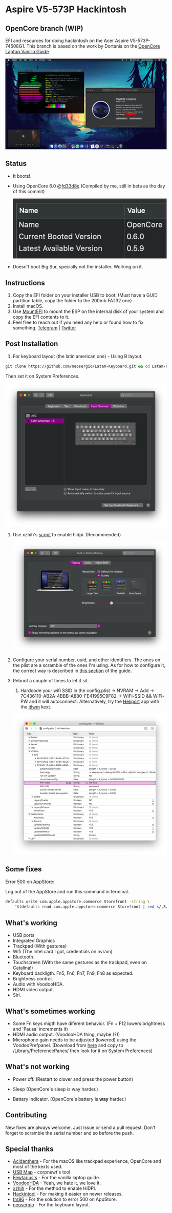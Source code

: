 # Aspire V5-573P Hackintosh
## OpenCore branch (WIP)

EFI and resources for doing hackintosh on the Acer Aspire V5-573P-74508G1. This branch is based on the work by Dortania on the [OpenCore Laptop Vanilla Guide](https://dortania.github.io/vanilla-laptop-guide/)

![Screenshot](./assets/screenshot.png)

## Status

- It boots!.

- Using OpenCore 6.0 @[fd33d8e](https://github.com/acidanthera/OpenCorePkg/commit/fd33d8e2419ebbf7651780655bc6329cb5383f2f) (Compiled by me, still in beta as the day of this commit)

  ![Bootloader](./assets/bootloader.png)

- Doesn't boot Big Sur, specially not the installer. Working on it.

## Instructions

1. Copy the EFI folder on your installer USB to boot. (Must have a GUID partition table, copy the folder to the 200mb FAT32 one) <br/>
2. Install macOS. <br/>
3. Use [MountEFI](https://github.com/corpnewt/MountEFI) to mount the ESP on the internal disk of your system and copy the EFI contents to it.<br/>
4. Feel free to reach out if you need any help or found how to fix something. [Telegram](https://t.me/xtrs84zk) | [Twitter](https://twitter.com/xtrs84zk) 

## Post Installation
1. For keyboard layout (the latin american one) - Using B layout. 

```bash
git clone https://github.com/neosergio/Latam-Keyboard.git && cd Latam-Keyboard && cp -v Latam*.* ~/Library/Keyboard\ Layouts/
```

Then set it on System Preferences.

![Keyboard settings](./assets/keyboard.png)

1. Use xzhih's [script](https://github.com/xzhih/one-key-hidpi) to enable hidpi. (Recommended)

   ![hidpi](./assets/hidpi.png)

3. Configure your serial number, uuid, and other identifiers. The ones on the plist are a scramble of the ones I'm using. As for how to configure it, the correct way is described in [this section](https://dortania.github.io/OpenCore-Desktop-Guide/post-install/iservices) of the guide.

3. Reboot a couple of times to let it sit.

   1. Hardcode your wifi SSID in the config.plist -> NVRAM -> Add -> 7C436110-AB2A-4BBB-A880-FE41995C9F82 -> WiFi-SSID && WiFi-PW and it will autoconnect. Alternatively, try the  [Heliport](https://github.com/zxystd/HeliPort) app with the [itlwm](https://github.com/OpenIntelWireless/itlwm) kext.

   ![Wifi configuration](./assets/wifi.png)

## Some fixes

Error 500 on AppStore:

Log out of the AppStore and run this command in terminal.

```bash
defaults write com.apple.appstore.commerce Storefront -string \
    "$(defaults read com.apple.appstore.commerce Storefront | sed s/,8/,13/)"
```

## What's working
* USB ports <br/>
* Integrated Graphics <br/>
* Trackpad (With gestures) <br/>
* Wifi (The Intel card I got, credentials on nvram) <br/>
* Bluetooth.
* Touchscreen (With the same gestures as the trackpad, even on Catalina!) <br/>
* Keyboard backligth. Fn5, Fn6, Fn7, Fn9, Fn8 as expected. <br/>
* Brightness control. <br/>
* Audio with VoodooHDA. <br/>
* HDMI video output. <br/>
* Siri.

## What's sometimes working
* Some Fn keys migth have diferent behavior. (Fn + F12 lowers brightness and 'Pausa' increments it)
* HDMI audio output. (VoodooHDA thing, maybe (?))
* Microphone gain needs to be adjusted (lowered) using the VoodooPrefpanel. (Download from [here](https://sourceforge.net/projects/voodoohda/files/VoodooHDA.prefPane.zip/download?use_mirror=cfhcable&download=&failedmirror=jaist.dl.sourceforge.net) and copy to /Library/PreferencePanes/ then look for it on System Preferences)

## What's not working
* Power off. (Restart to clover and press the power button) <br/>

* Sleep (OpenCore's sleep is way harder.) <br/>

* Battery indicator. (OpenCore's battery is **way** harder.) <br/>

  

## Contributing

New fixes are always welcome. Just issue or send a pull request. Don't forget to scramble the serial number and so before the push. 

## Special thanks
* [Acidanthera](https://github.com/acidanthera/VoodooPS2) - For the macOS like trackpad experience, OpenCore and most of the kexts used.
* [USB Map](https://github.com/corpnewt/USBMap) - corpnewt's tool <br/>
* [Fewtarius's](https://fewtarius.gitbook.io/laptopguide/) - For the vanilla laptop guide. <br/>
* [VoodooHDA](https://github.com/chris1111/VoodooHDA-2.9.2-Clover-V14) - Yeah, we hate it, we love it. <br/>
* [xzhih](https://github.com/xzhih) - For the method to enable HiDPI. <br/>
* [Hackintool](https://www.tonymacx86.com/threads/release-hackintool-v2-8-6.254559/) - For making it easier on newer releases. <br/>
* [trs96](https://www.tonymacx86.com/threads/appstore-the-operation-couldnt-be-completed-com-apple-commerce-client-error-500.270957/post-1912788) -  For the solution to error 500 on AppStore. <br/>
* [neosergio](https://github.com/neosergio) - For the keyboard layout.